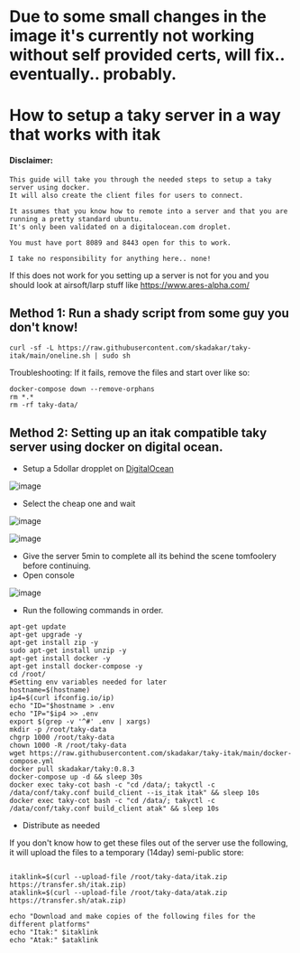 # Due to some small changes in the image it's currently not working without self provided certs, will fix.. eventually.. probably.

# How to setup a taky server in a way that works with itak

#### Disclaimer: 
```
This guide will take you through the needed steps to setup a taky server using docker.
It will also create the client files for users to connect.

It assumes that you know how to remote into a server and that you are running a pretty standard ubuntu. 
It's only been validated on a digitalocean.com droplet. 

You must have port 8089 and 8443 open for this to work.

I take no responsibility for anything here.. none!
```
If this does not work for you setting up a server is not for you and you should look at airsoft/larp stuff like https://www.ares-alpha.com/

## Method 1: Run a shady script from some guy you don't know!
```
curl -sf -L https://raw.githubusercontent.com/skadakar/taky-itak/main/oneline.sh | sudo sh
```

Troubleshooting:
If it fails, remove the files and start over like so:
```
docker-compose down --remove-orphans
rm *.*
rm -rf taky-data/
```

## Method 2: Setting up an itak compatible taky server using docker on digital ocean.

* Setup a 5dollar dropplet on [DigitalOcean](https://digitalocean.com)

![image](https://user-images.githubusercontent.com/25975089/163419309-e6e83482-7605-4a01-86fe-85d8daf5de87.png)
* Select the cheap one and wait

![image](https://user-images.githubusercontent.com/25975089/163419111-7ec8a39b-d88b-4835-9b25-2354127022d1.png)

![image](https://user-images.githubusercontent.com/25975089/163419470-aec97861-9abc-4069-96ae-880e32988567.png)
* Give the server 5min to complete all its behind the scene tomfoolery before continuing.
* Open console

![image](https://user-images.githubusercontent.com/25975089/163419522-1a281372-2fa9-40b3-bbbe-465e46a9b8d5.png)

* Run the following commands in order.
```
apt-get update
apt-get upgrade -y
apt-get install zip -y
sudo apt-get install unzip -y
apt-get install docker -y
apt-get install docker-compose -y
cd /root/ 
#Setting env variables needed for later
hostname=$(hostname)
ip4=$(curl ifconfig.io/ip)
echo "ID="$hostname > .env
echo "IP="$ip4 >> .env
export $(grep -v '^#' .env | xargs)
mkdir -p /root/taky-data
chgrp 1000 /root/taky-data
chown 1000 -R /root/taky-data
wget https://raw.githubusercontent.com/skadakar/taky-itak/main/docker-compose.yml
docker pull skadakar/taky:0.8.3
docker-compose up -d && sleep 30s
docker exec taky-cot bash -c "cd /data/; takyctl -c /data/conf/taky.conf build_client --is_itak itak" && sleep 10s
docker exec taky-cot bash -c "cd /data/; takyctl -c /data/conf/taky.conf build_client atak" && sleep 10s
```
* Distribute as needed

If you don't know how to get these files out of the server use the following, it will upload the files to a temporary (14day) semi-public store:
```

itaklink=$(curl --upload-file /root/taky-data/itak.zip https://transfer.sh/itak.zip)
ataklink=$(curl --upload-file /root/taky-data/atak.zip https://transfer.sh/atak.zip)

echo "Download and make copies of the following files for the different platforms"
echo "Itak:" $itaklink
echo "Atak:" $ataklink
```
